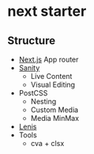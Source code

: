 # next starter

## Structure

- [Next.js](https://nextjs.org/) App router
- [Sanity](https://www.sanity.io/)
  - Live Content
  - Visual Editing
- PostCSS
  - Nesting
  - Custom Media
  - Media MinMax
- [Lenis](https://github.com/darkroomengineering/lenis)
- Tools
  - cva + clsx
